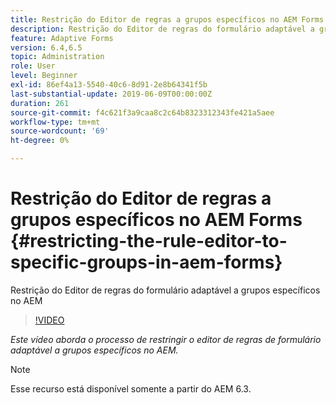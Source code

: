 ```yaml
---
title: Restrição do Editor de regras a grupos específicos no AEM Forms
description: Restrição do Editor de regras do formulário adaptável a grupos específicos no AEM
feature: Adaptive Forms
version: 6.4,6.5
topic: Administration
role: User
level: Beginner
exl-id: 86ef4a13-5540-40c6-8d91-2e8b64341f5b
last-substantial-update: 2019-06-09T00:00:00Z
duration: 261
source-git-commit: f4c621f3a9caa8c2c64b8323312343fe421a5aee
workflow-type: tm+mt
source-wordcount: '69'
ht-degree: 0%

---
```


# Restrição do Editor de regras a grupos específicos no AEM Forms {#restricting-the-rule-editor-to-specific-groups-in-aem-forms}

Restrição do Editor de regras do formulário adaptável a grupos específicos no AEM

>[!VIDEO](https://video.tv.adobe.com/v/19470?quality=12&learn=on)

*Este vídeo aborda o processo de restringir o editor de regras de formulário adaptável a grupos específicos no AEM.*

>[!NOTE]
>
>Esse recurso está disponível somente a partir do AEM 6.3.
